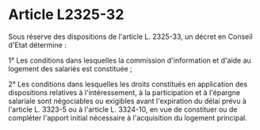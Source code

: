 # Article L2325-32

Sous réserve des dispositions de l'article L. 2325-33, un décret en Conseil d'Etat détermine :

1° Les conditions dans lesquelles la commission d'information et d'aide au logement des salariés est constituée ;

2° Les conditions dans lesquelles les droits constitués en application des dispositions relatives à l'intéressement, à la participation et à l'épargne salariale sont négociables ou exigibles avant l'expiration du délai prévu à l'article L. 3323-5 ou à l'article L. 3324-10, en vue de constituer ou de compléter l'apport initial nécessaire à l'acquisition du logement principal.